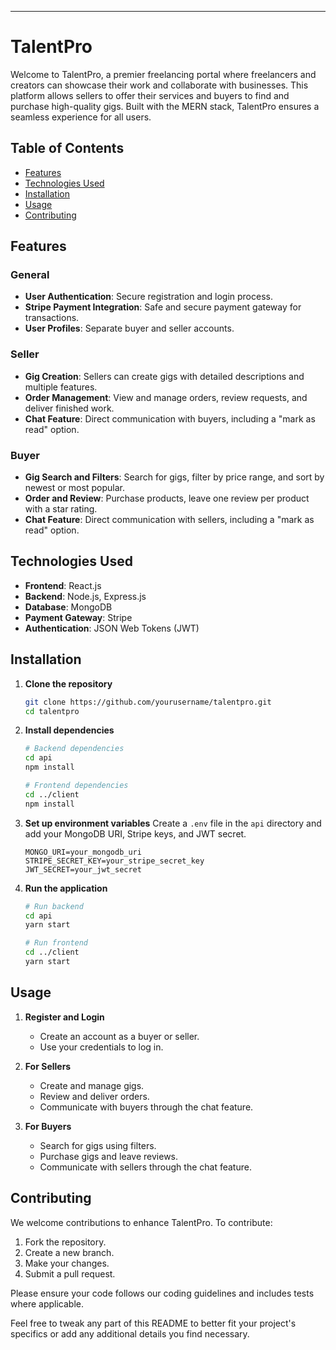 ---

# TalentPro

Welcome to TalentPro, a premier freelancing portal where freelancers and creators can showcase their work and collaborate with businesses. This platform allows sellers to offer their services and buyers to find and purchase high-quality gigs. Built with the MERN stack, TalentPro ensures a seamless experience for all users.

## Table of Contents
- [Features](#features)
- [Technologies Used](#technologies-used)
- [Installation](#installation)
- [Usage](#usage)
- [Contributing](#contributing)

## Features

### General
- **User Authentication**: Secure registration and login process.
- **Stripe Payment Integration**: Safe and secure payment gateway for transactions.
- **User Profiles**: Separate buyer and seller accounts.

### Seller
- **Gig Creation**: Sellers can create gigs with detailed descriptions and multiple features.
- **Order Management**: View and manage orders, review requests, and deliver finished work.
- **Chat Feature**: Direct communication with buyers, including a "mark as read" option.

### Buyer
- **Gig Search and Filters**: Search for gigs, filter by price range, and sort by newest or most popular.
- **Order and Review**: Purchase products, leave one review per product with a star rating.
- **Chat Feature**: Direct communication with sellers, including a "mark as read" option.

## Technologies Used
- **Frontend**: React.js
- **Backend**: Node.js, Express.js
- **Database**: MongoDB
- **Payment Gateway**: Stripe
- **Authentication**: JSON Web Tokens (JWT)

## Installation

1. **Clone the repository**
   ```bash
   git clone https://github.com/yourusername/talentpro.git
   cd talentpro
   ```

2. **Install dependencies**
   ```bash
   # Backend dependencies
   cd api
   npm install

   # Frontend dependencies
   cd ../client
   npm install
   ```

3. **Set up environment variables**
   Create a `.env` file in the `api` directory and add your MongoDB URI, Stripe keys, and JWT secret.

   ```env
   MONGO_URI=your_mongodb_uri
   STRIPE_SECRET_KEY=your_stripe_secret_key
   JWT_SECRET=your_jwt_secret
   ```

4. **Run the application**
   ```bash
   # Run backend
   cd api
   yarn start

   # Run frontend
   cd ../client
   yarn start
   ```

## Usage

1. **Register and Login**
   - Create an account as a buyer or seller.
   - Use your credentials to log in.

2. **For Sellers**
   - Create and manage gigs.
   - Review and deliver orders.
   - Communicate with buyers through the chat feature.

3. **For Buyers**
   - Search for gigs using filters.
   - Purchase gigs and leave reviews.
   - Communicate with sellers through the chat feature.

## Contributing

We welcome contributions to enhance TalentPro. To contribute:

1. Fork the repository.
2. Create a new branch.
3. Make your changes.
4. Submit a pull request.

Please ensure your code follows our coding guidelines and includes tests where applicable.

Feel free to tweak any part of this README to better fit your project's specifics or add any additional details you find necessary.
